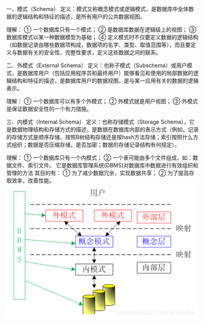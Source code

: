 一、模式（Schema）
定义：模式又称概念模式或逻辑模式，是数据库中全体数据的逻辑结构和特征的描述，是所有用户的公共数据视图。

理解： ① 一个数据库只有一个模式； ② 是数据库数据在逻辑级上的视图； ③ 数据库模式以某一种数据模型为基础； ④ 定义模式时不仅要定义数据的逻辑结构（如数据记录由哪些数据项构成，数据项的名字、类型、取值范围等），而且要定义与数据有关的安全性、完整性要求，定义这些数据之间的联系。

二、外模式（External Schema）
定义：也称子模式（Subschema）或用户模式，是数据库用户（包括应用程序员和最终用户）能够看见和使用的局部数据的逻辑结构和特征的描述，是数据库用户的数据视图，是与某一应用有关的数据的逻辑表示。

理解： ① 一个数据库可以有多个外模式； ② 外模式就是用户视图； ③ 外模式是保证数据安全性的一个有力措施。

三、内模式（Internal Schema）
定义：也称存储模式（Storage Schema），它是数据物理结构和存储方式的描述，是数据在数据库内部的表示方式（例如，记录的存储方式是顺序存储、按照B树结构存储还是按hash方法存储；索引按照什么方式组织；数据是否压缩存储，是否加密；数据的存储记录结构有何规定）。

理解： ① 一个数据库只有一个内模式； ② 一个表可能由多个文件组成，如：数据文件、索引文件。 它是数据库管理系统(DBMS)对数据库中数据进行有效组织和管理的方法 其目的有： ① 为了减少数据冗余，实现数据共享； ② 为了提高存取效率，改善性能。
![alt text](image-1.png)